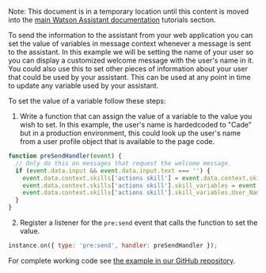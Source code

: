 Note: This document is in a temporary location until this content is moved into the [main Watson Assistant documentation](https://cloud.ibm.com/docs/watson-assistant?topic=watson-assistant-web-chat-overview) tutorials section.

To send the information to the assistant from your web application you can set the value of variables in message context whenever a message is sent to the assistant. In this example we will be setting the name of your user so you can display a customized welcome message with the user's name in it. You could also use this to set other pieces of information about your user that could be used by your assistant. This can be used at any point in time to update any variable used by your assistant.

To set the value of a variable follow these steps:

1. Write a function that can assign the value of a variable to the value you wish to set. In this example, the user's name is hardedcoded to "Cade" but in a production environment, this could look up the user's name from a user profile object that is available to the page code.
```javascript
function preSendHandler(event) {
  // Only do this on messages that request the welcome message.
  if (event.data.input && event.data.input.text === '') {
    event.data.context.skills['actions skill'] = event.data.context.skills['actions skill'] || {};
    event.data.context.skills['actions skill'].skill_variables = event.data.context.skills['actions skill'].skill_variables || {};
    event.data.context.skills['actions skill'].skill_variables.User_Name = 'Cade';
  }
}
```
2. Register a listener for the `pre:send` event that calls the function to set the value.
```javascript
instance.on({ type: 'pre:send', handler: preSendHandler });
```

For complete working code see [the example in our GitHub repository](https://github.com/watson-developer-cloud/assistant-toolkit/tree/master/integrations/webchat/examples/set-context).